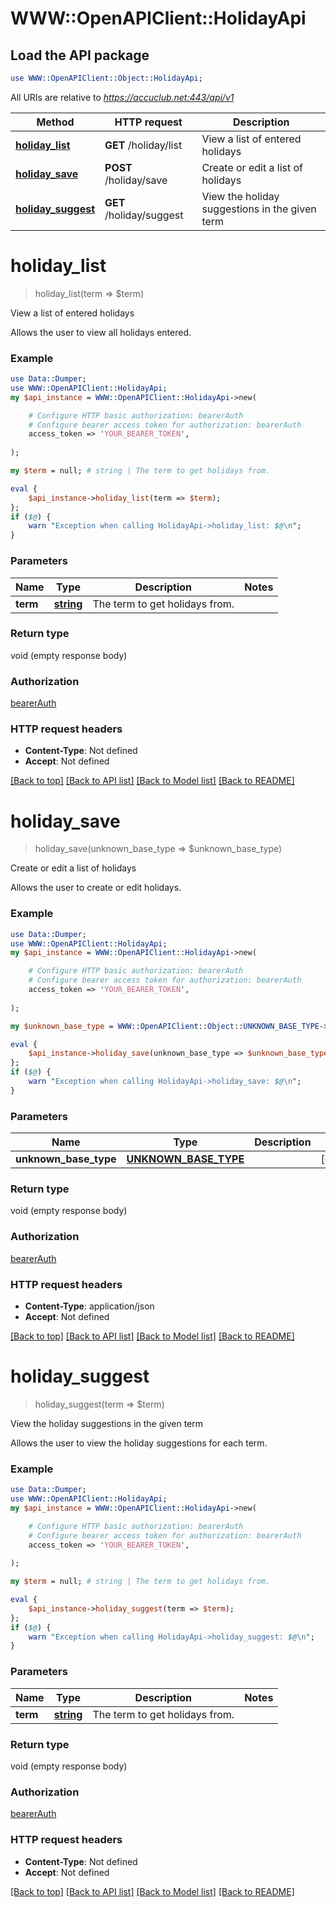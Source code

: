 # WWW::OpenAPIClient::HolidayApi

## Load the API package
```perl
use WWW::OpenAPIClient::Object::HolidayApi;
```

All URIs are relative to *https://accuclub.net:443/api/v1*

Method | HTTP request | Description
------------- | ------------- | -------------
[**holiday_list**](HolidayApi.md#holiday_list) | **GET** /holiday/list | View a list of entered holidays
[**holiday_save**](HolidayApi.md#holiday_save) | **POST** /holiday/save | Create or edit a list of holidays
[**holiday_suggest**](HolidayApi.md#holiday_suggest) | **GET** /holiday/suggest | View the holiday suggestions in the given term


# **holiday_list**
> holiday_list(term => $term)

View a list of entered holidays

Allows the user to view all holidays entered.

### Example 
```perl
use Data::Dumper;
use WWW::OpenAPIClient::HolidayApi;
my $api_instance = WWW::OpenAPIClient::HolidayApi->new(

    # Configure HTTP basic authorization: bearerAuth
    # Configure bearer access token for authorization: bearerAuth
    access_token => 'YOUR_BEARER_TOKEN',
    
);

my $term = null; # string | The term to get holidays from.

eval { 
    $api_instance->holiday_list(term => $term);
};
if ($@) {
    warn "Exception when calling HolidayApi->holiday_list: $@\n";
}
```

### Parameters

Name | Type | Description  | Notes
------------- | ------------- | ------------- | -------------
 **term** | [**string**](.md)| The term to get holidays from. | 

### Return type

void (empty response body)

### Authorization

[bearerAuth](../README.md#bearerAuth)

### HTTP request headers

 - **Content-Type**: Not defined
 - **Accept**: Not defined

[[Back to top]](#) [[Back to API list]](../README.md#documentation-for-api-endpoints) [[Back to Model list]](../README.md#documentation-for-models) [[Back to README]](../README.md)

# **holiday_save**
> holiday_save(unknown_base_type => $unknown_base_type)

Create or edit a list of holidays

Allows the user to create or edit holidays.

### Example 
```perl
use Data::Dumper;
use WWW::OpenAPIClient::HolidayApi;
my $api_instance = WWW::OpenAPIClient::HolidayApi->new(

    # Configure HTTP basic authorization: bearerAuth
    # Configure bearer access token for authorization: bearerAuth
    access_token => 'YOUR_BEARER_TOKEN',
    
);

my $unknown_base_type = WWW::OpenAPIClient::Object::UNKNOWN_BASE_TYPE->new(); # UNKNOWN_BASE_TYPE | 

eval { 
    $api_instance->holiday_save(unknown_base_type => $unknown_base_type);
};
if ($@) {
    warn "Exception when calling HolidayApi->holiday_save: $@\n";
}
```

### Parameters

Name | Type | Description  | Notes
------------- | ------------- | ------------- | -------------
 **unknown_base_type** | [**UNKNOWN_BASE_TYPE**](UNKNOWN_BASE_TYPE.md)|  | [optional] 

### Return type

void (empty response body)

### Authorization

[bearerAuth](../README.md#bearerAuth)

### HTTP request headers

 - **Content-Type**: application/json
 - **Accept**: Not defined

[[Back to top]](#) [[Back to API list]](../README.md#documentation-for-api-endpoints) [[Back to Model list]](../README.md#documentation-for-models) [[Back to README]](../README.md)

# **holiday_suggest**
> holiday_suggest(term => $term)

View the holiday suggestions in the given term

Allows the user to view the holiday suggestions for each term.

### Example 
```perl
use Data::Dumper;
use WWW::OpenAPIClient::HolidayApi;
my $api_instance = WWW::OpenAPIClient::HolidayApi->new(

    # Configure HTTP basic authorization: bearerAuth
    # Configure bearer access token for authorization: bearerAuth
    access_token => 'YOUR_BEARER_TOKEN',
    
);

my $term = null; # string | The term to get holidays from.

eval { 
    $api_instance->holiday_suggest(term => $term);
};
if ($@) {
    warn "Exception when calling HolidayApi->holiday_suggest: $@\n";
}
```

### Parameters

Name | Type | Description  | Notes
------------- | ------------- | ------------- | -------------
 **term** | [**string**](.md)| The term to get holidays from. | 

### Return type

void (empty response body)

### Authorization

[bearerAuth](../README.md#bearerAuth)

### HTTP request headers

 - **Content-Type**: Not defined
 - **Accept**: Not defined

[[Back to top]](#) [[Back to API list]](../README.md#documentation-for-api-endpoints) [[Back to Model list]](../README.md#documentation-for-models) [[Back to README]](../README.md)

